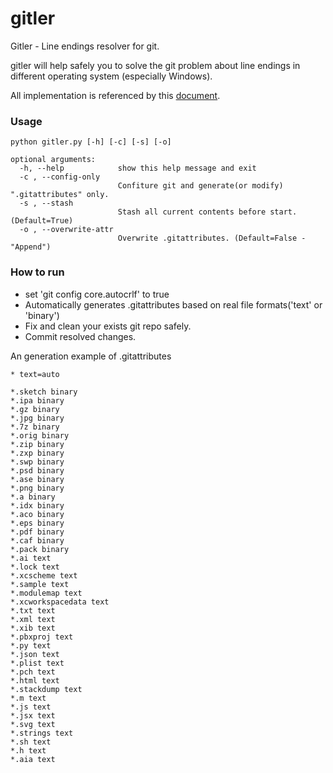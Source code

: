# gitler
Gitler - Line endings resolver for git.

gitler will help safely you to solve the git problem about line endings in different operating system (especially Windows).

All implementation is referenced by this [document](https://help.github.com/articles/dealing-with-line-endings/).

### Usage
```
python gitler.py [-h] [-c] [-s] [-o]

optional arguments:
  -h, --help            show this help message and exit
  -c , --config-only
                        Confiture git and generate(or modify) ".gitattributes" only.
  -s , --stash
                        Stash all current contents before start. (Default=True)
  -o , --overwrite-attr 
                        Overwrite .gitattributes. (Default=False - "Append")
```                        

### How to run
- set 'git config core.autocrlf' to true
- Automatically generates .gitattributes based on real file formats('text' or 'binary')
- Fix and clean your exists git repo safely.
- Commit resolved changes.

An generation example of .gitattributes
```
* text=auto

*.sketch binary
*.ipa binary
*.gz binary
*.jpg binary
*.7z binary
*.orig binary
*.zip binary
*.zxp binary
*.swp binary
*.psd binary
*.ase binary
*.png binary
*.a binary
*.idx binary
*.aco binary
*.eps binary
*.pdf binary
*.caf binary
*.pack binary
*.ai text
*.lock text
*.xcscheme text
*.sample text
*.modulemap text
*.xcworkspacedata text
*.txt text
*.xml text
*.xib text
*.pbxproj text
*.py text
*.json text
*.plist text
*.pch text
*.html text
*.stackdump text
*.m text
*.js text
*.jsx text
*.svg text
*.strings text
*.sh text
*.h text
*.aia text
```
